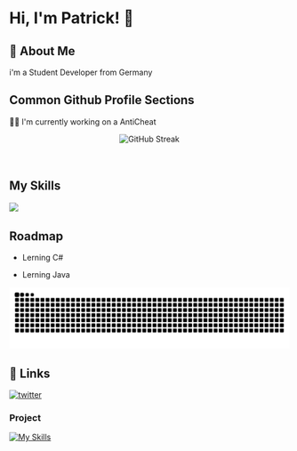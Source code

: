 
# Hi, I'm Patrick! 👋


## 🚀 About Me
i'm a Student Developer from Germany


## Common Github Profile Sections
👩‍💻 I'm currently working on a AntiCheat 




<div align="center">
  <img src="https://streak-stats.demolab.com?user=ZarmeKatze&theme=highcontrast&hide_border=true&date_format=j%20M%5B%20Y%5D&mode=weekly&background=00000000" alt="GitHub Streak" /></a>
</div>
<br><br>




## My Skills

[![](https://skillicons.dev/icons?i=js,html,css,bootstrap,discordjs,figma,git,github,c#)](https://maierfabian.de)

 

## Roadmap

- Lerning C# 

- Lerning Java 

<img src="https://raw.githubusercontent.com/ZarmeKatze/ZarmeKatze/output/snake.svg" alt="Snake animation" />


## 🔗 Links
[![twitter](https://img.shields.io/badge/twitter-1DA1F2?style=for-the-badge&logo=twitter&logoColor=white)](https://x.com/ZarmeKatze)


### Project
[![My Skills](https://avatars.githubusercontent.com/u/171789311?s=200&v=4)](https://esportsapp.gg)



